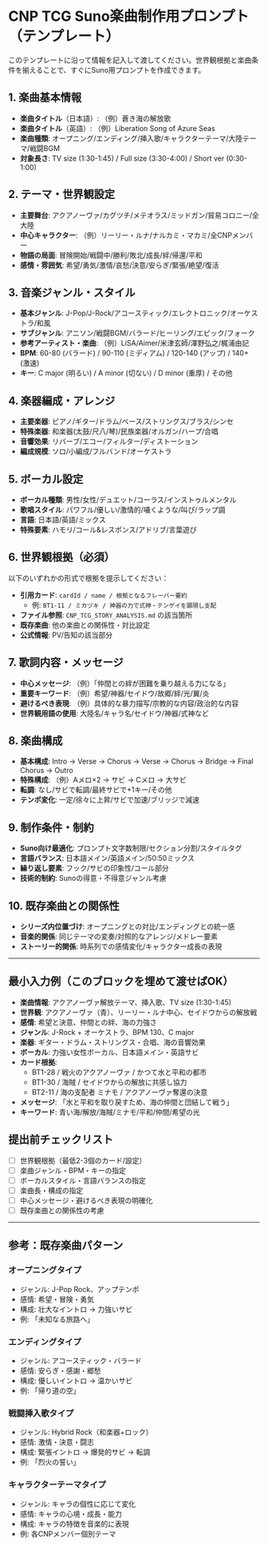 # CNP TCG Suno楽曲制作用プロンプト（テンプレート）

このテンプレートに沿って情報を記入して渡してください。世界観根拠と楽曲条件を揃えることで、すぐにSuno用プロンプトを作成できます。

## 1. 楽曲基本情報
- **楽曲タイトル**（日本語）: （例）蒼き海の解放歌
- **楽曲タイトル**（英語）: （例）Liberation Song of Azure Seas
- **楽曲種類**: オープニング/エンディング/挿入歌/キャラクターテーマ/大陸テーマ/戦闘BGM
- **対象長さ**: TV size (1:30-1:45) / Full size (3:30-4:00) / Short ver (0:30-1:00)

## 2. テーマ・世界観設定
- **主要舞台**: アクアノーヴァ/カグツチ/メテオラス/ミッドガン/貿易コロニー/全大陸
- **中心キャラクター**: （例）リーリー・ルナ/ナルカミ・マカミ/全CNPメンバー
- **物語の局面**: 冒険開始/戦闘中/勝利/敗北/成長/絆/帰還/平和
- **感情・雰囲気**: 希望/勇気/激情/哀愁/決意/安らぎ/緊張/絶望/復活

## 3. 音楽ジャンル・スタイル
- **基本ジャンル**: J-Pop/J-Rock/アコースティック/エレクトロニック/オーケストラ/和風
- **サブジャンル**: アニソン/戦闘BGM/バラード/ヒーリング/エピック/フォーク
- **参考アーティスト・楽曲**: （例）LiSA/Aimer/米津玄師/澤野弘之/梶浦由記
- **BPM**: 60-80 (バラード) / 90-110 (ミディアム) / 120-140 (アップ) / 140+ (激速)
- **キー**: C major (明るい) / A minor (切ない) / D minor (重厚) / その他

## 4. 楽器編成・アレンジ
- **主要楽器**: ピアノ/ギター/ドラム/ベース/ストリングス/ブラス/シンセ
- **特殊楽器**: 和楽器(太鼓/尺八/琴)/民族楽器/オルガン/ハープ/合唱
- **音響効果**: リバーブ/エコー/フィルター/ディストーション
- **編成規模**: ソロ/小編成/フルバンド/オーケストラ

## 5. ボーカル設定
- **ボーカル種類**: 男性/女性/デュエット/コーラス/インストゥルメンタル
- **歌唱スタイル**: パワフル/優しい/激情的/囁くような/叫び/ラップ調
- **言語**: 日本語/英語/ミックス
- **特殊要素**: ハモリ/コール&レスポンス/アドリブ/言葉遊び

## 6. 世界観根拠（必須）
以下のいずれかの形式で根拠を提示してください：
- **引用カード**: `cardId / name / 根拠となるフレーバー要約`
  - 例: `BT1-11 / ミカヅキ / 神器の力で式神・テンゲイを顕現し支配`
- **ファイル参照**: `CNP_TCG_STORY_ANALYSIS.md` の該当箇所
- **既存楽曲**: 他の楽曲との関係性・対比設定
- **公式情報**: PV/告知の該当部分

## 7. 歌詞内容・メッセージ
- **中心メッセージ**: （例）「仲間との絆が困難を乗り越える力になる」
- **重要キーワード**: （例）希望/神器/セイドウ/故郷/絆/光/翼/炎
- **避けるべき表現**: （例）具体的な暴力描写/宗教的な内容/政治的な内容
- **世界観用語の使用**: 大陸名/キャラ名/セイドウ/神器/式神など

## 8. 楽曲構成
- **基本構成**: Intro → Verse → Chorus → Verse → Chorus → Bridge → Final Chorus → Outro
- **特殊構成**: （例）Aメロ×2 → サビ → Cメロ → 大サビ
- **転調**: なし/サビで転調/最終サビで+1キー/その他
- **テンポ変化**: 一定/徐々に上昇/サビで加速/ブリッジで減速

## 9. 制作条件・制約
- **Suno向け最適化**: プロンプト文字数制限/セクション分割/スタイルタグ
- **言語バランス**: 日本語メイン/英語メイン/50:50ミックス
- **繰り返し要素**: フック/サビの印象性/コール部分
- **技術的制約**: Sunoの得意・不得意ジャンル考慮

## 10. 既存楽曲との関係性
- **シリーズ内位置づけ**: オープニングとの対比/エンディングとの統一感
- **音楽的関係**: 同じテーマの変奏/対照的なアレンジ/メドレー要素
- **ストーリー的関係**: 時系列での感情変化/キャラクター成長の表現

---

## 最小入力例（このブロックを埋めて渡せばOK）

- **楽曲情報**: アクアノーヴァ解放テーマ、挿入歌、TV size (1:30-1:45)
- **世界観**: アクアノーヴァ（青）、リーリー・ルナ中心、セイドウからの解放戦
- **感情**: 希望と決意、仲間との絆、海の力強さ
- **ジャンル**: J-Rock + オーケストラ、BPM 130、C major
- **楽器**: ギター・ドラム・ストリングス・合唱、海の音響効果
- **ボーカル**: 力強い女性ボーカル、日本語メイン・英語サビ
- **カード根拠**:
  - BT1-28 / 戦火のアクアノーヴァ / かつて水と平和の都市
  - BT1-30 / 海賊 / セイドウからの解放に共感し協力
  - BT2-11 / 海の支配者 ミナモ / アクアノーヴァ奪還の決意
- **メッセージ**: 「水と平和を取り戻すため、海の仲間と団結して戦う」
- **キーワード**: 青い海/解放/海賊/ミナモ/平和/仲間/希望の光

## 提出前チェックリスト
- [ ] 世界観根拠（最低2-3個のカード/設定）
- [ ] 楽曲ジャンル・BPM・キーの指定
- [ ] ボーカルスタイル・言語バランスの指定
- [ ] 楽曲長・構成の指定
- [ ] 中心メッセージ・避けるべき表現の明確化
- [ ] 既存楽曲との関係性の考慮

---

## 参考：既存楽曲パターン

### **オープニングタイプ**
- ジャンル: J-Pop Rock、アップテンポ
- 感情: 希望・冒険・勇気
- 構成: 壮大なイントロ → 力強いサビ
- 例: 「未知なる旅路へ」

### **エンディングタイプ**
- ジャンル: アコースティック・バラード
- 感情: 安らぎ・感謝・郷愁
- 構成: 優しいイントロ → 温かいサビ
- 例: 「帰り道の空」

### **戦闘挿入歌タイプ**
- ジャンル: Hybrid Rock（和楽器+ロック）
- 感情: 激情・決意・闘志
- 構成: 緊張イントロ → 爆発的サビ → 転調
- 例: 「烈火の誓い」

### **キャラクターテーマタイプ**
- ジャンル: キャラの個性に応じて変化
- 感情: キャラの心境・成長・能力
- 構成: キャラの特徴を音楽的に表現
- 例: 各CNPメンバー個別テーマ